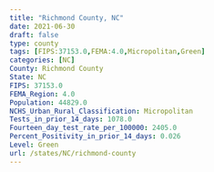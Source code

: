 ```yaml
---
title: "Richmond County, NC"
date: 2021-06-30
draft: false
type: county
tags: [FIPS:37153.0,FEMA:4.0,Micropolitan,Green]
categories: [NC]
County: Richmond County
State: NC
FIPS: 37153.0
FEMA_Region: 4.0
Population: 44829.0
NCHS_Urban_Rural_Classification: Micropolitan
Tests_in_prior_14_days: 1078.0
Fourteen_day_test_rate_per_100000: 2405.0
Percent_Positivity_in_prior_14_days: 0.026
Level: Green
url: /states/NC/richmond-county
---
```



